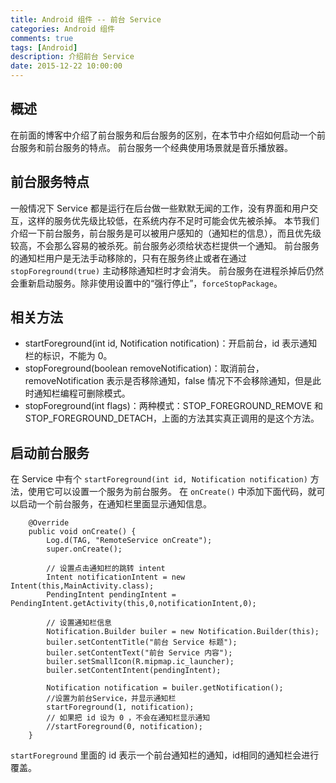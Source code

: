 ```yaml
---
title: Android 组件 -- 前台 Service
categories: Android 组件
comments: true
tags: [Android]
description: 介绍前台 Service
date: 2015-12-22 10:00:00
---
```


## 概述

在前面的博客中介绍了前台服务和后台服务的区别，在本节中介绍如何启动一个前台服务和前台服务的特点。
前台服务一个经典使用场景就是音乐播放器。

## 前台服务特点

一般情况下 Service 都是运行在后台做一些默默无闻的工作，没有界面和用户交互，这样的服务优先级比较低，在系统内存不足时可能会优先被杀掉。
本节我们介绍一下前台服务，前台服务是可以被用户感知的（通知栏的信息），而且优先级较高，不会那么容易的被杀死。前台服务必须给状态栏提供一个通知。
前台服务的通知栏用户是无法手动移除的，只有在服务终止或者在通过 `stopForeground(true)` 主动移除通知栏时才会消失。
前台服务在进程杀掉后仍然会重新启动服务。除非使用设置中的“强行停止”，`forceStopPackage`。

## 相关方法

 - startForeground(int id, Notification notification)：开启前台，id 表示通知栏的标识，不能为 0。
 - stopForeground(boolean removeNotification)：取消前台，removeNotification 表示是否移除通知，false 情况下不会移除通知，但是此时通知栏编程可删除模式。
 - stopForeground(int flags)：两种模式：STOP_FOREGROUND_REMOVE 和 STOP_FOREGROUND_DETACH，上面的方法其实真正调用的是这个方法。

## 启动前台服务

在 Service 中有个 `startForeground(int id, Notification notification)` 方法，使用它可以设置一个服务为前台服务。
在 `onCreate()` 中添加下面代码，就可以启动一个前台服务，在通知栏里面显示通知信息。

```
    @Override
    public void onCreate() {
        Log.d(TAG, "RemoteService onCreate");
        super.onCreate();

        // 设置点击通知栏的跳转 intent
        Intent notificationIntent = new Intent(this,MainActivity.class);
        PendingIntent pendingIntent = PendingIntent.getActivity(this,0,notificationIntent,0);

        // 设置通知栏信息
        Notification.Builder builer = new Notification.Builder(this);
        builer.setContentTitle("前台 Service 标题");
        builer.setContentText("前台 Service 内容");
        builer.setSmallIcon(R.mipmap.ic_launcher);
        builer.setContentIntent(pendingIntent);

        Notification notification = builer.getNotification();
        //设置为前台Service，并显示通知栏
        startForeground(1, notification);
        // 如果把 id 设为 0 ，不会在通知栏显示通知
        //startForeground(0, notification);
    }
```

`startForeground` 里面的 id 表示一个前台通知栏的通知，id相同的通知栏会进行覆盖。